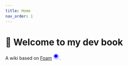 ```yaml
---
title: Home
nav_order: 1
---
```


# 👋 Welcome to my dev book

A wiki based on [Foam](https://foambubble.github.io/foam/) ![foam icon](assets/images/foam-icon.png).
